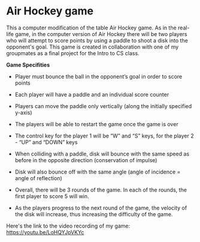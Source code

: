 # Air Hockey game

This a computer modification of the table Air Hockey game. As in the real-life game, in the computer version of Air Hockey there will be two players who will attempt to score points by using a paddle to shoot a disk into the opponent's goal.
This game is created in collaboration with one of my groupmates as a final project for the Intro to CS class.

**Game Specifities**

- Player must bounce the ball in the opponent’s goal in order to score points
- Each player will have a paddle and an individual score counter
- Players can move the paddle only vertically (along the initially specified y-axis)
- The players will be able to restart the game once the game is over
- The control key for the player 1 will be “W” and “S” keys, for the player 2 - “UP” and
“DOWN” keys
- When colliding with a paddle, disk will bounce with the same speed as before in the
opposite direction (conservation of impulse)
- Disk will also bounce off with the same angle (angle of incidence = angle of reflection)

- Overall, there will be 3 rounds of the game. In each of the rounds, the first player to score 5 will win.
- As the players progress to the next round of the game, the velocity of the disk will increase, thus increasing the difficulty of the game.


Here's the link to the video recording of my game: https://youtu.be/LoHQYJpVKYc

